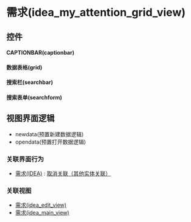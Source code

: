 # 需求(idea_my_attention_grid_view)  <!-- {docsify-ignore-all} -->



## 控件
#### CAPTIONBAR(captionbar)
#### 数据表格(grid)
#### 搜索栏(searchbar)
#### 搜索表单(searchform)

## 视图界面逻辑
  * newdata(预置新建数据逻辑)
  * opendata(预置打开数据逻辑)


### 关联界面行为
  * [需求(IDEA)](module/ProdMgmt/idea) : [取消关联（其他实体关联）](module/ProdMgmt/idea#界面行为)

### 关联视图
  * [需求(idea_edit_view)](app/view/idea_edit_view)
  * [需求(idea_main_view)](app/view/idea_main_view)

<script>
 const { createApp } = Vue
  createApp({
    data() {
      return {

      }
    }
  }).use(ElementPlus).mount('#app')
</script>